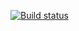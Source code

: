 [![Build status](https://ci.appveyor.com/api/projects/status/q7icj7x7ly0kkayk?svg=true)](https://ci.appveyor.com/project/AnastasiiaKorch/unit-testing)